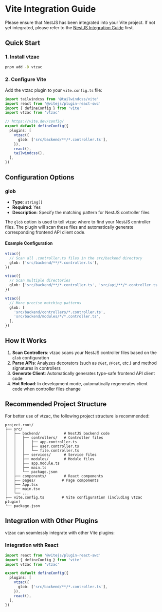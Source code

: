 # Vite Integration Guide

Please ensure that NestJS has been integrated into your Vite project. If not yet integrated, please refer to the [NestJS Integration Guide](/nestjs-integration) first.

## Quick Start

### 1. Install vtzac

```bash
pnpm add -D vtzac
```

### 2. Configure Vite

Add the vtzac plugin to your `vite.config.ts` file:

```typescript
import tailwindcss from '@tailwindcss/vite'
import react from '@vitejs/plugin-react-swc'
import { defineConfig } from 'vite'
import vtzac from 'vtzac'

// https://vite.dev/config/
export default defineConfig({
  plugins: [
    vtzac({
      glob: ['src/backend/**/*.controller.ts'],
    }),
    react(),
    tailwindcss(),
  ],
})
```

## Configuration Options

### glob

- **Type**: `string[]`
- **Required**: Yes
- **Description**: Specify the matching pattern for NestJS controller files

The `glob` option is used to tell vtzac where to find your NestJS controller files. The plugin will scan these files and automatically generate corresponding frontend API client code.

#### Example Configuration

```typescript
vtzac({
  // Scan all .controller.ts files in the src/backend directory
  glob: ['src/backend/**/*.controller.ts'],
})
```

```typescript
vtzac({
  // Scan multiple directories
  glob: ['src/backend/**/*.controller.ts', 'src/api/**/*.controller.ts'],
})
```

```typescript
vtzac({
  // More precise matching patterns
  glob: [
    'src/backend/controllers/*.controller.ts',
    'src/backend/modules/*/*.controller.ts',
  ],
})
```

## How It Works

1. **Scan Controllers**: vtzac scans your NestJS controller files based on the `glob` configuration
2. **Parse APIs**: Analyzes decorators (such as `@Get`, `@Post`, etc.) and method signatures in controllers
3. **Generate Client**: Automatically generates type-safe frontend API client code
4. **Hot Reload**: In development mode, automatically regenerates client code when controller files change

## Recommended Project Structure

For better use of vtzac, the following project structure is recommended:

```
project-root/
├── src/
│   ├── backend/           # NestJS backend code
│   │   ├── controllers/   # Controller files
│   │   │   ├── app.controller.ts
│   │   │   ├── user.controller.ts
│   │   │   └── file.controller.ts
│   │   ├── services/      # Service files
│   │   ├── modules/       # Module files
│   │   ├── app.module.ts
│   │   ├── main.ts
│   │   └── package.json
│   ├── components/        # React components
│   ├── pages/            # Page components
│   ├── App.tsx
│   ├── main.tsx
│   └── ...
├── vite.config.ts        # Vite configuration (including vtzac plugin)
└── package.json
```

## Integration with Other Plugins

vtzac can seamlessly integrate with other Vite plugins:

### Integration with React

```typescript
import react from '@vitejs/plugin-react-swc'
import { defineConfig } from 'vite'
import vtzac from 'vtzac'

export default defineConfig({
  plugins: [
    vtzac({
      glob: ['src/backend/**/*.controller.ts'],
    }),
    react(),
  ],
})
```

